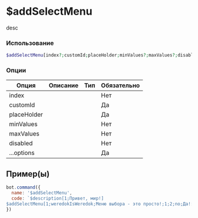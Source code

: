 # $addSelectMenu
desc
### Использование
```php
$addSelectMenu[index?;customId;placeHolder;minValues?;maxValues?;disabled?;...options]
```

### Опции

| Опция | Описание | Тип | Обязательно |
|--------|-------------|------|----------|
| index |  |  | Нет | 
| customId |  |  | Да | 
| placeHolder |  |  | Да |
| minValues |  |  | Нет |
| maxValues |  |  | Нет |
| disabled |  |  | Нет |
| ...options |  |  | Да |
## Пример(ы)

```javascript
bot.command({
  name: '$addSelectMenu',
  code: `$description[1;Привет, мир!]
$addSelectMenu[1;weredokIsWeredok;Меню выбора - это просто!;1;2;no;Да!:Вередок это вередок:yesWIW:no::joy:;Нет:Вередок это не вередок:noWIW:no::joy:]`
})
```